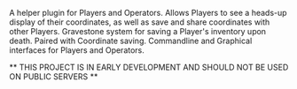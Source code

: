 A helper plugin for Players and Operators.
Allows Players to see a heads-up display of their coordinates, as well as save and share coordinates with other Players.
Gravestone system for saving a Player's inventory upon death. Paired with Coordinate saving.
Commandline and Graphical interfaces for Players and Operators.

** THIS PROJECT IS IN EARLY DEVELOPMENT AND SHOULD NOT BE USED ON PUBLIC SERVERS **
